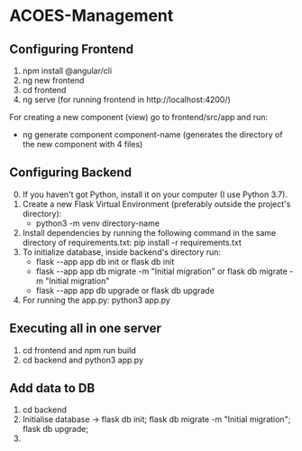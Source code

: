 # ACOES-Management

## Configuring Frontend 

1. npm install @angular/cli
2. ng new frontend
3. cd frontend
4. ng serve (for running frontend in http://localhost:4200/)

For creating a new component (view) go to frontend/src/app and run:
- ng generate component component-name (generates the directory of the new component with 4 files)

## Configuring Backend

0. If you haven't got Python, install it on your computer (I use Python 3.7).
1. Create a new Flask Virtual Environment (preferably outside the project's directory):
    - python3 -m venv directory-name
2. Install dependencies by running the following command in the same directory of requirements.txt: pip install -r requirements.txt
3. To initialize database, inside backend's directory run:
    - flask --app app db init or flask db init
    - flask --app app db migrate -m "Initial migration" or flask db migrate -m "Initial migration"
    - flask --app app db upgrade or flask db upgrade
4. For running the app.py: python3 app.py

## Executing all in one server

1. cd frontend and npm run build
2. cd backend and python3 app.py

## Add data to DB

1. cd backend
2. Initialise database -> flask db init; flask db migrate -m "Initial migration"; flask db upgrade;
3. 
